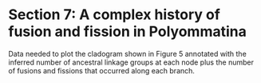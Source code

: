 # Section 7: A complex history of fusion and fission in Polyommatina

Data needed to plot the cladogram shown in Figure 5 annotated with the inferred number of ancestral linkage groups at each node plus the number of fusions and fissions that occurred along each branch.
